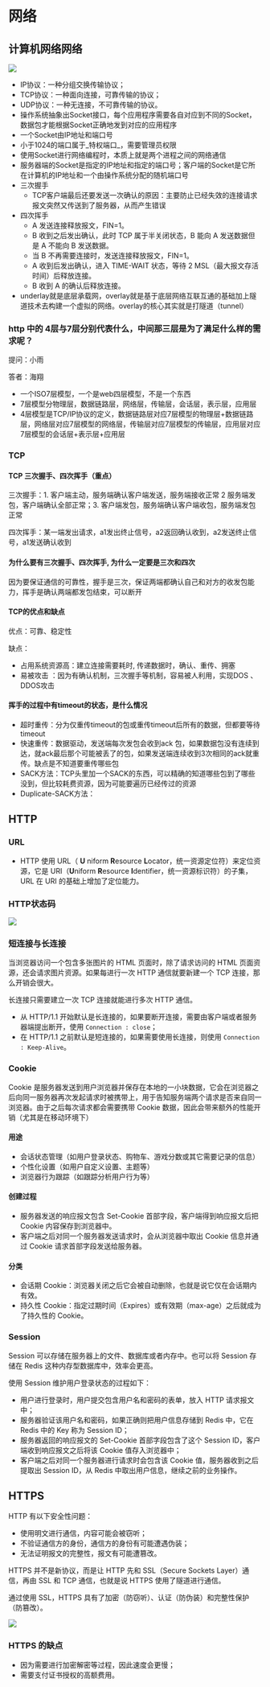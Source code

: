# 网络

## 计算机网络网络

![](.gitbook/assets/2021-03-26-16-37-49.png)

* IP协议：一种分组交换传输协议；
* TCP协议：一种面向连接，可靠传输的协议；
* UDP协议：一种无连接，不可靠传输的协议。
* 操作系统抽象出Socket接口，每个应用程序需要各自对应到不同的Socket，数据包才能根据Socket正确地发到对应的应用程序
* 一个Socket由IP地址和端口号
* 小于1024的端口属于_特权端口_，需要管理员权限
* 使用Socket进行网络编程时，本质上就是两个进程之间的网络通信
* 服务器端的Socket是指定的IP地址和指定的端口号；客户端的Socket是它所在计算机的IP地址和一个由操作系统分配的随机端口号
* 三次握手
  * TCP客户端最后还要发送一次确认的原因：主要防止已经失效的连接请求报文突然又传送到了服务器，从而产生错误
* 四次挥手
  * A 发送连接释放报文，FIN=1。
  * B 收到之后发出确认，此时 TCP 属于半关闭状态，B 能向 A 发送数据但是 A 不能向 B 发送数据。
  * 当 B 不再需要连接时，发送连接释放报文，FIN=1。
  * A 收到后发出确认，进入 TIME-WAIT 状态，等待 2 MSL（最大报文存活时间）后释放连接。
  * B 收到 A 的确认后释放连接。
* underlay就是底层承载网，overlay就是基于底层网络互联互通的基础加上隧道技术去构建一个虚拟的网络。overlay的核心其实就是打隧道（tunnel）

### http 中的 4层与7层分别代表什么，中间那三层是为了满足什么样的需求呢？

提问：小雨

答者：海翔

* 一个ISO7层模型，一个是web四层模型，不是一个东西
* 7层模型分物理层，数据链路层，网络层，传输层，会话层，表示层，应用层
* 4层模型是TCP/IP协议的定义，数据链路层对应7层模型的物理层+数据链路层，网络层对应7层模型的网络层，传输层对应7层模型的传输层，应用层对应7层模型的会话层+表示层+应用层

### TCP

#### TCP 三次握手、四次挥手（重点）

三次握手：1. 客户端主动，服务端确认客户端发送，服务端接收正常 2 服务端发包，客户端确认全部正常；3. 客户端发包，服务端确认客户端收包，服务端发包正常

四次挥手：某一端发出请求，a1发出终止信号，a2返回确认收到，a2发送终止信号，a1发送确认收到

#### 为什么要有三次握手、四次挥手, 为什么一定要是三次和四次

因为要保证通信的可靠性，握手是三次，保证两端都确认自己和对方的收发包能力，挥手是确认两端都发包结束，可以断开

#### TCP的优点和缺点

优点：可靠、稳定性

缺点：

* 占用系统资源高：建立连接需要耗时, 传递数据时，确认、重传、拥塞
* 易被攻击 ：因为有确认机制，三次握手等机制，容易被人利用，实现DOS 、DDOS攻击

#### 挥手的过程中有timeout的状态，是什么情况

* 超时重传：分为仅重传timeout的包或重传timeout后所有的数据，但都要等待timeout
* 快速重传：数据驱动，发送端每次发包会收到ack 包，如果数据包没有连续到达，就ack最后那个可能被丢了的包，如果发送端连续收到3次相同的ack就重传。缺点是不知道要重传哪些包
* SACK方法：TCP头里加一个SACK的东西，可以精确的知道哪些包到了哪些没到，但比较耗费资源，因为可能要遍历已经传过的资源
* Duplicate-SACK方法：

## HTTP

### URL

* HTTP 使用 URL（ **U** niform **R**esource **L**ocator，统一资源定位符）来定位资源，它是 URI（**U**niform **R**esource **I**dentifier，统一资源标识符）的子集，URL 在 URI 的基础上增加了定位能力。

### HTTP状态码

![](.gitbook/assets/2021-03-26-16-38-34.png)

### 短连接与长连接

当浏览器访问一个包含多张图片的 HTML 页面时，除了请求访问的 HTML 页面资源，还会请求图片资源。如果每进行一次 HTTP 通信就要新建一个 TCP 连接，那么开销会很大。

长连接只需要建立一次 TCP 连接就能进行多次 HTTP 通信。

* 从 HTTP/1.1 开始默认是长连接的，如果要断开连接，需要由客户端或者服务器端提出断开，使用 `Connection : close`；
* 在 HTTP/1.1 之前默认是短连接的，如果需要使用长连接，则使用 `Connection : Keep-Alive`。

### Cookie

Cookie 是服务器发送到用户浏览器并保存在本地的一小块数据，它会在浏览器之后向同一服务器再次发起请求时被携带上，用于告知服务端两个请求是否来自同一浏览器。由于之后每次请求都会需要携带 Cookie 数据，因此会带来额外的性能开销（尤其是在移动环境下）

#### 用途

* 会话状态管理（如用户登录状态、购物车、游戏分数或其它需要记录的信息）
* 个性化设置（如用户自定义设置、主题等）
* 浏览器行为跟踪（如跟踪分析用户行为等）

#### 创建过程

* 服务器发送的响应报文包含 Set-Cookie 首部字段，客户端得到响应报文后把 Cookie 内容保存到浏览器中。
* 客户端之后对同一个服务器发送请求时，会从浏览器中取出 Cookie 信息并通过 Cookie 请求首部字段发送给服务器。

#### 分类

* 会话期 Cookie：浏览器关闭之后它会被自动删除，也就是说它仅在会话期内有效。
* 持久性 Cookie：指定过期时间（Expires）或有效期（max-age）之后就成为了持久性的 Cookie。

### Session

Session 可以存储在服务器上的文件、数据库或者内存中。也可以将 Session 存储在 Redis 这种内存型数据库中，效率会更高。

使用 Session 维护用户登录状态的过程如下：

* 用户进行登录时，用户提交包含用户名和密码的表单，放入 HTTP 请求报文中；
* 服务器验证该用户名和密码，如果正确则把用户信息存储到 Redis 中，它在 Redis 中的 Key 称为 Session ID；
* 服务器返回的响应报文的 Set-Cookie 首部字段包含了这个 Session ID，客户端收到响应报文之后将该 Cookie 值存入浏览器中；
* 客户端之后对同一个服务器进行请求时会包含该 Cookie 值，服务器收到之后提取出 Session ID，从 Redis 中取出用户信息，继续之前的业务操作。

## HTTPS

HTTP 有以下安全性问题：

* 使用明文进行通信，内容可能会被窃听；
* 不验证通信方的身份，通信方的身份有可能遭遇伪装；
* 无法证明报文的完整性，报文有可能遭篡改。

HTTPS 并不是新协议，而是让 HTTP 先和 SSL（Secure Sockets Layer）通信，再由 SSL 和 TCP 通信，也就是说 HTTPS 使用了隧道进行通信。

通过使用 SSL，HTTPS 具有了加密（防窃听）、认证（防伪装）和完整性保护（防篡改）。

![](.gitbook/assets/2021-03-26-16-38-54.png)

### HTTPS 的缺点

* 因为需要进行加密解密等过程，因此速度会更慢；
* 需要支付证书授权的高额费用。


